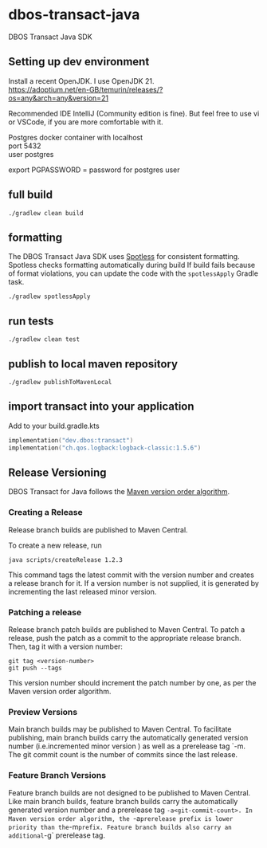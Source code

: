 # dbos-transact-java
DBOS Transact Java SDK

## Setting up dev environment

Install a recent OpenJDK. I use OpenJDK 21.    
https://adoptium.net/en-GB/temurin/releases/?os=any&arch=any&version=21

Recommended IDE IntelliJ (Community edition is fine).
But feel free to use vi or VSCode, if you are more comfortable with it.

Postgres docker container with
localhost   
port 5432   
user postgres

export PGPASSWORD = password for postgres user

## full build

```shell
./gradlew clean build
```

## formatting

The DBOS Transact Java SDK uses [Spotless](https://github.com/diffplug/spotless) for consistent formatting.
Spotless checks formatting automatically during build
If build fails because of format violations, you can update the code with the `spotlessApply` Gradle task.

```shell
./gradlew spotlessApply
```

## run tests

```shell
./gradlew clean test
```

## publish to local maven repository

```shell
./gradlew publishToMavenLocal
```

## import transact into your application

Add to your build.gradle.kts

```kotlin
implementation("dev.dbos:transact")      
implementation("ch.qos.logback:logback-classic:1.5.6")
```


## Release Versioning

DBOS Transact for Java follows the [Maven version order algorithm](https://maven.apache.org/pom.html#Version_Order_Specification).

### Creating a Release

Release branch builds are published to Maven Central.

To create a new release, run

```shell
java scripts/createRelease 1.2.3
```

This command tags the latest commit with the version number and creates a release branch for it.
If a version number is not supplied, it is generated by incrementing the last released minor version.

### Patching a release

Release branch patch builds are published to Maven Central.
To patch a release, push the patch as a commit to the appropriate release branch.
Then, tag it with a version number:

```shell
git tag <version-number>
git push --tags
```

This version number should increment the patch number by one, as per the Maven version order algorithm.

### Preview Versions

Main branch builds may be published to Maven Central.
To facilitate publishing, main branch builds carry the automatically generated version number (i.e.incremented minor version )
as well as a prerelease tag `-m<git-commit-count>.
The git commit count is the number of commits since the last release.

### Feature Branch Versions

Feature branch builds are not designed to be published to Maven Central.
Like main branch builds, feature branch builds carry the automatically generated version number
and a prerelease tag `-a<git-commit-count>.
In Maven version order algorithm, the `-a` prerelease prefix is lower priority than the `-m` prefix.
Feature branch builds also carry an additional `-g<git-commit-hash>` prerelease tag.
